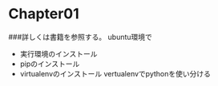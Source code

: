 # Chapter01
###詳しくは書籍を参照する。
 ubuntu環境で
+ 実行環境のインストール
+ pipのインストール
+ virtualenvのインストール
vertualenvでpythonを使い分ける


